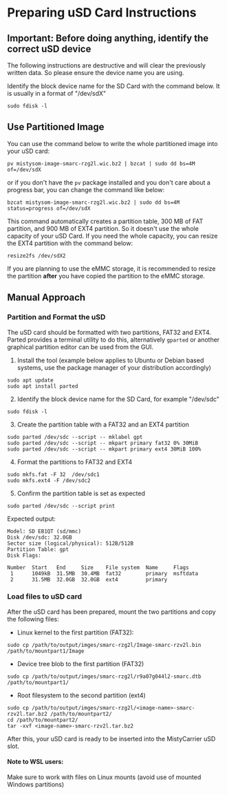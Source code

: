 # Preparing uSD Card Instructions

## Important: Before doing anything, identify the correct uSD device

The following instructions are destructive and will clear the previously written data. So please ensure the device name you are using.

Identify the block device name for the SD Card with the command below. It is usually in a format of "/dev/sdX"
```
sudo fdisk -l
```

## Use Partitioned Image

You can use the command below to write the whole partitioned image into your uSD card:

```
pv mistysom-image-smarc-rzg2l.wic.bz2 | bzcat | sudo dd bs=4M of=/dev/sdX
```
or if you don't have the `pv` package installed and you don't care about a progress bar, you can change the command like below:
```
bzcat mistysom-image-smarc-rzg2l.wic.bz2 | sudo dd bs=4M status=progress of=/dev/sdX
```

This command automatically creates a partition table, 300 MB of FAT partition, and 900 MB of EXT4 partition. So it doesn't use the whole capacity of your uSD Card. If you need the whole capacity, you can resize the EXT4 partition with the command below:
```
resize2fs /dev/sdX2
```

If you are planning to use the eMMC storage, it is recommended to resize the partition **after** you have copied the partition to the eMMC storage.

## Manual Approach

### Partition and Format the uSD
The uSD card should be formatted with two partitions, FAT32 and EXT4. Parted provides a terminal utility to do this, alternatively `gparted` or another graphical partition editor can be used from the GUI.

1. Install the tool (example below applies to Ubuntu or Debian based systems, use the package manager of your distribution accordingly)
```
sudo apt update
sudo apt install parted
```
2. Identify the block device name for the SD Card, for example "/dev/sdc"
```
sudo fdisk -l
```
3. Create the partition table with a FAT32 and an EXT4 partition
```
sudo parted /dev/sdc --script -- mklabel gpt
sudo parted /dev/sdc --script -- mkpart primary fat32 0% 30MiB
sudo parted /dev/sdc --script -- mkpart primary ext4 30MiB 100%
```
4. Format the partitions to FAT32 and EXT4
```
sudo mkfs.fat -F 32  /dev/sdc1
sudo mkfs.ext4 -F /dev/sdc2
```
5. Confirm the partition table is set as expected
```
sudo parted /dev/sdc --script print
```
Expected output:
```
Model: SD EB1QT (sd/mmc)
Disk /dev/sdc: 32.0GB
Sector size (logical/physical): 512B/512B
Partition Table: gpt
Disk Flags: 

Number  Start   End     Size    File system  Name     Flags
 1      1049kB  31.5MB  30.4MB  fat32        primary  msftdata
 2      31.5MB  32.0GB  32.0GB  ext4         primary
```

### Load files to uSD card

After the uSD card has been prepared, mount the two partitions and copy the following files:
* Linux kernel to the first partition (FAT32):
```
sudo cp /path/to/output/imges/smarc-rzg2l/Image-smarc-rzv2l.bin /path/to/mountpart1/Image
```
* Device tree blob to the first partition (FAT32)
```
sudo cp /path/to/output/imges/smarc-rzg2l/r9a07g044l2-smarc.dtb /path/to/mountpart1/
```
* Root filesystem to the second partition (ext4)
```
sudo cp /path/to/output/imges/smarc-rzg2l/<image-name>-smarc-rzv2l.tar.bz2 /path/to/mountpart2/
cd /path/to/mountpart2/
tar -xvf <image-name>-smarc-rzv2l.tar.bz2
```
After this, your uSD card is ready to be inserted into the MistyCarrier uSD slot.

#### Note to WSL users:

Make sure to work with files on Linux mounts (avoid use of mounted Windows partitions)
